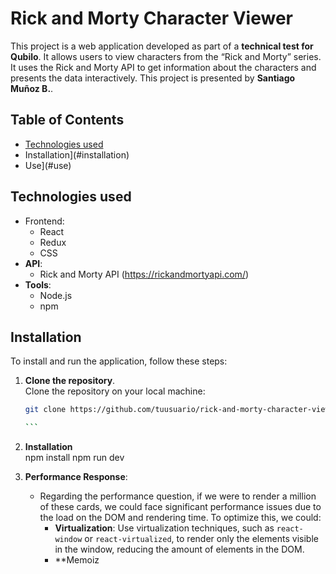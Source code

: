 # Rick and Morty Character Viewer

This project is a web application developed as part of a **technical test for Qubilo**. It allows users to view characters from the “Rick and Morty” series. It uses the Rick and Morty API to get information about the characters and presents the data interactively. This project is presented by **Santiago Muñoz B.**.

## Table of Contents

- [Technologies used](#technologies-used)
- Installation](#installation)
- Use](#use)

## Technologies used

- Frontend:
  - React
  - Redux
  - CSS
- **API**:
  - Rick and Morty API (https://rickandmortyapi.com/)
- **Tools**:
  - Node.js
  - npm

## Installation

To install and run the application, follow these steps:

1. **Clone the repository**.  
   Clone the repository on your local machine:

   ````bash
   git clone https://github.com/tuusuario/rick-and-morty-character-viewer.git

   ```

   ````

1. **Installation**  
   npm install
   npm run dev

1. **Performance Response**:
   - Regarding the performance question, if we were to render a million of these cards, we could face significant performance issues due to the load on the DOM and rendering time. To optimize this, we could:
     - **Virtualization**: Use virtualization techniques, such as `react-window` or `react-virtualized`, to render only the elements visible in the window, reducing the amount of elements in the DOM.
     - \*\*Memoiz
